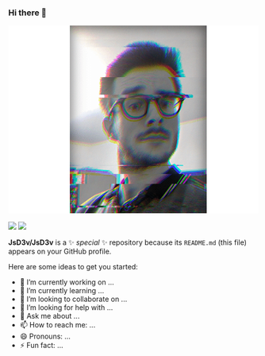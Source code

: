 ### Hi there 👋
![Cover](https://github.com/JsD3v/JsD3v/blob/main/img/jeansebastien-christophe-glitch.png)

<p>
  <img src="https://img.shields.io/github/commit-activity/y/jsD3v/portfolio-V2"/>
  <img src="https://img.shields.io/badge/Symfony-5.4%2F6.0-lightgrey"/>
<img src=""/>
<img src=""/>
<img src=""/>
<img src=""/>
<img src=""/>

  <img src=""/>


</p>

**JsD3v/JsD3v** is a ✨ _special_ ✨ repository because its `README.md` (this file) appears on your GitHub profile.

Here are some ideas to get you started:

- 🔭 I’m currently working on ...
- 🌱 I’m currently learning ...
- 👯 I’m looking to collaborate on ...
- 🤔 I’m looking for help with ...
- 💬 Ask me about ...
- 📫 How to reach me: ...
- 😄 Pronouns: ...
- ⚡ Fun fact: ...

